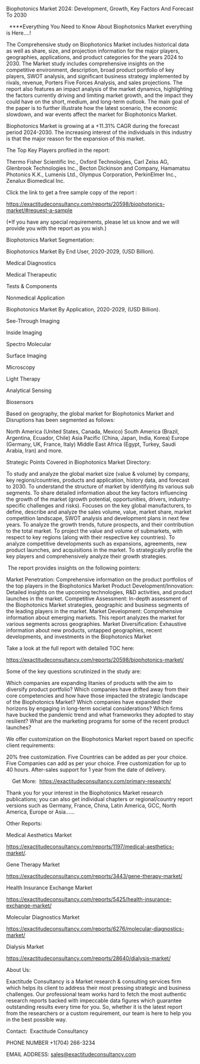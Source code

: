 Biophotonics Market 2024: Development, Growth, Key Factors And Forecast To 2030

  ****Everything You Need to Know About Biophotonics Market everything is Here....!

The Comprehensive study on Biophotonics Market includes historical data as well as share, size, and projection information for the major players, geographies, applications, and product categories for the years 2024 to 2030. The Market study includes comprehensive insights on the competitive environment, description, broad product portfolio of key players, SWOT analysis, and significant business strategy implemented by rivals, revenue, Porters Five Forces Analysis, and sales projections. The report also features an impact analysis of the market dynamics, highlighting the factors currently driving and limiting market growth, and the impact they could have on the short, medium, and long-term outlook. The main goal of the paper is to further illustrate how the latest scenario, the economic slowdown, and war events affect the market for Biophotonics Market.

Biophotonics Market is growing at a +11.31% CAGR during the forecast period 2024-2030. The increasing interest of the individuals in this industry is that the major reason for the expansion of this market.

The Top Key Players profiled in the report: 

Thermo Fisher Scientific Inc., Oxford Technologies, Carl Zeiss AG, Glenbrook Technologies Inc., Becton Dickinson and Company, Hamamatsu Photonics K.K., Lumenis Ltd., Olympus Corporation, PerkinElmer Inc., Zenalux Biomedical Inc.

Click the link to get a free sample copy of the report :

https://exactitudeconsultancy.com/reports/20598/biophotonics-market/#request-a-sample

(*If you have any special requirements, please let us know and we will provide you with the report as you wish.)

Biophotonics Market Segmentation:

Biophotonics Market By End User, 2020-2029, (USD Billion).

Medical Diagnostics

Medical Therapeutic

Tests & Components

Nonmedical Application

Biophotonics Market By Application, 2020-2029, (USD Billion).

See-Through Imaging

Inside Imaging

Spectro Molecular

Surface Imaging

Microscopy

Light Therapy

Analytical Sensing

Biosensors

Based on geography, the global market for Biophotonics Market and Disruptions has been segmented as follows:

North America (United States, Canada, Mexico)
South America (Brazil, Argentina, Ecuador, Chile)
Asia Pacific (China, Japan, India, Korea)
Europe (Germany, UK, France, Italy)
Middle East Africa (Egypt, Turkey, Saudi Arabia, Iran) and more.

Strategic Points Covered in Biophotonics Market Directory:

To study and analyze the global market size (value & volume) by company, key regions/countries, products and application, history data, and forecast to 2030.
To understand the structure of market by identifying its various sub segments.
To share detailed information about the key factors influencing the growth of the market (growth potential, opportunities, drivers, industry-specific challenges and risks).
Focuses on the key global manufacturers, to define, describe and analyze the sales volume, value, market share, market competition landscape, SWOT analysis and development plans in next few years.
To analyze the growth trends, future prospects, and their contribution to the total market.
To project the value and volume of submarkets, with respect to key regions (along with their respective key countries).
To analyze competitive developments such as expansions, agreements, new product launches, and acquisitions in the market.
To strategically profile the key players and comprehensively analyze their growth strategies.

 The report provides insights on the following pointers:

Market Penetration: Comprehensive information on the product portfolios of the top players in the Biophotonics Market
Product Development/Innovation: Detailed insights on the upcoming technologies, R&D activities, and product launches in the market.
Competitive Assessment: In-depth assessment of the Biophotonics Market strategies, geographic and business segments of the leading players in the market.
Market Development: Comprehensive information about emerging markets. This report analyzes the market for various segments across geographies.
Market Diversification: Exhaustive information about new products, untapped geographies, recent developments, and investments in the Biophotonics Market

Take a look at the full report with detailed TOC here:

https://exactitudeconsultancy.com/reports/20598/biophotonics-market/

Some of the key questions scrutinized in the study are:

Which companies are expanding litanies of products with the aim to diversify product portfolio?
Which companies have drifted away from their core competencies and how have those impacted the strategic landscape of the Biophotonics Market?
Which companies have expanded their horizons by engaging in long-term societal considerations?
Which firms have bucked the pandemic trend and what frameworks they adopted to stay resilient?
What are the marketing programs for some of the recent product launches?

We offer customization on the Biophotonics Market report based on specific client requirements:

20% free customization.
Five Countries can be added as per your choice.
Five Companies can add as per your choice.
Free customization for up to 40 hours.
After-sales support for 1 year from the date of delivery.

    Get More:  https://exactitudeconsultancy.com/primary-research/

Thank you for your interest in the Biophotonics Market research publications; you can also get individual chapters or regional/country report versions such as Germany, France, China, Latin America, GCC, North America, Europe or Asia……

Other Reports:

Medical Aesthetics Market

https://exactitudeconsultancy.com/reports/1197/medical-aesthetics-market/.

Gene Therapy Market

https://exactitudeconsultancy.com/reports/3443/gene-therapy-market/

Health Insurance Exchange Market

https://exactitudeconsultancy.com/reports/5425/health-insurance-exchange-market/

Molecular Diagnostics Market

https://exactitudeconsultancy.com/reports/6276/molecular-diagnostics-market/

Dialysis Market

https://exactitudeconsultancy.com/reports/28640/dialysis-market/

About Us:

Exactitude Consultancy is a Market research & consulting services firm which helps its client to address their most pressing strategic and business challenges. Our professional team works hard to fetch the most authentic research reports backed with impeccable data figures which guarantee outstanding results every time for you. So, whether it is the latest report from the researchers or a custom requirement, our team is here to help you in the best possible way.

Contact:  Exactitude Consultancy

PHONE NUMBER +1(704) 266-3234

EMAIL ADDRESS: sales@exactitudeconsultancy.com
